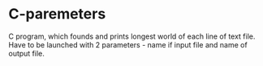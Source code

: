 # C-paremeters
C program, which founds and prints longest world of each line of text file. Have to be launched with 2 parameters - name if input file and name of output file.
